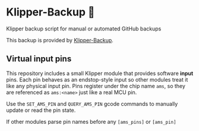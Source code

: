 
# Klipper-Backup 💾 
Klipper backup script for manual or automated GitHub backups 

This backup is provided by [Klipper-Backup](https://github.com/Staubgeborener/klipper-backup).

## Virtual input pins

This repository includes a small Klipper module that provides software
**input** pins. Each pin behaves as an endstop-style input so other
modules treat it like any physical input pin.  Pins register under the
chip name `ams`, so they are referenced as `ams:<name>` just like a real
MCU pin.

Use the `SET_AMS_PIN` and `QUERY_AMS_PIN` gcode commands to
manually update or read the pin state.

If other modules parse pin names before any `[ams_pins]` or `[ams_pin]`
